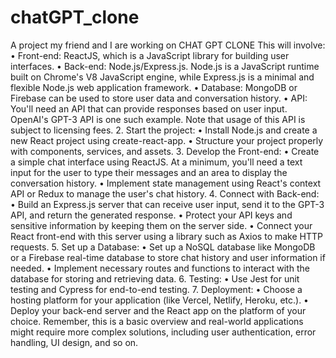 # chatGPT_clone
A project my friend and I are working on
CHAT GPT CLONE
This will involve:
•	Front-end: ReactJS, which is a JavaScript library for building user interfaces.
•	Back-end: Node.js/Express.js. Node.js is a JavaScript runtime built on Chrome's V8 JavaScript engine, while Express.js is a minimal and flexible Node.js web application framework.
•	Database: MongoDB or Firebase can be used to store user data and conversation history.
•	API: You'll need an API that can provide responses based on user input. OpenAI's GPT-3 API is one such example. Note that usage of this API is subject to licensing fees.
2. Start the project:
•	Install Node.js and create a new React project using create-react-app.
•	Structure your project properly with components, services, and assets.
3. Develop the Front-end:
•	Create a simple chat interface using ReactJS. At a minimum, you'll need a text input for the user to type their messages and an area to display the conversation history.
•	Implement state management using React's context API or Redux to manage the user's chat history.
4. Connect with Back-end:
•	Build an Express.js server that can receive user input, send it to the GPT-3 API, and return the generated response.
•	Protect your API keys and sensitive information by keeping them on the server side.
•	Connect your React front-end with this server using a library such as Axios to make HTTP requests.
5. Set up a Database:
•	Set up a NoSQL database like MongoDB or a Firebase real-time database to store chat history and user information if needed.
•	Implement necessary routes and functions to interact with the database for storing and retrieving data.
6. Testing:
•	Use Jest for unit testing and Cypress for end-to-end testing.
7. Deployment:
•	Choose a hosting platform for your application (like Vercel, Netlify, Heroku, etc.).
•	Deploy your back-end server and the React app on the platform of your choice.
Remember, this is a basic overview and real-world applications might require more complex solutions, including user authentication, error handling, UI design, and so on.


